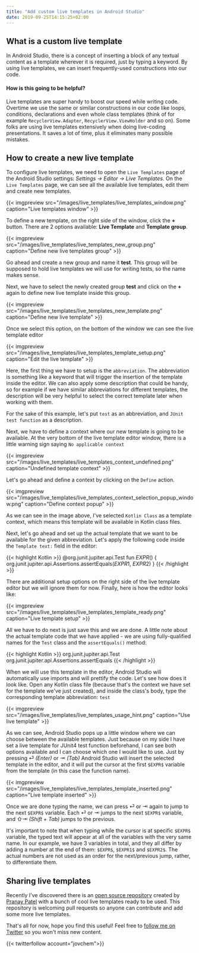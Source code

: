 ```yaml
---
title: "Add custom live templates in Android Studio"
date: 2019-09-25T14:15:25+02:00
---
```


## What is a custom live template
In Android Studio, there is a concept of inserting a block of any textual content as a template wherever it is required, just by typing a keyword. By using live templates, we can insert frequently-used constructions into our code.

#### How is this going to be helpful?
Live templates are super handy to boost our speed while writing code. Overtime we use the same or similar constructions in our code like loops, conditions, declarations and even whole class templates (think of for example `RecyclerView.Adapter`, `RecyclerView.ViewHolder` and so on). Some folks are using live templates extensively when doing live-coding presentations. It saves a lot of time, plus it eliminates many possible mistakes.

## How to create a new live template

To configure live templates, we need to open the `Live Templates` page of the Android Studio settings: *Settings -> Editor -> Live Templates*. On the `Live Templates` page, we can see all the available live templates, edit them and create new templates.

{{< imgpreview src="/images/live_templates/live_templates_window.png" caption="Live templates window" >}}

To define a new template, on the right side of the window, click the **+** button. There are 2 options available: **Live Template** and **Template group**.

{{< imgpreview src="/images/live_templates/live_templates_new_group.png" caption="Define new live templates group" >}}

Go ahead and create a new group and name it **test**. This group will be supposed to hold live templates we will use for writing tests, so the name makes sense.

Next, we have to select the newly created group **test** and click on the **+** again to define new live template inside this group.

{{< imgpreview src="/images/live_templates/live_templates_new_template.png" caption="Define new live template" >}}

Once we select this option, on the bottom of the window we can see the live template editor

{{< imgpreview src="/images/live_templates/live_templates_template_setup.png" caption="Edit the live template" >}}

Here, the first thing we have to setup is the `abbreviation`. The abbreviation is something like a keyword that will trigger the insertion of the template inside the editor. We can also apply some description that could be handy, so for example if we have similar abbreviations for different templates, the description will be very helpful to select the correct template later when working with them.

For the sake of this example, let's put `test` as an abbreviation, and `JUnit test function` as a description.

Next, we have to define a context where our new template is going to be available. At the very bottom of the live template editor window, there is a little warning sign saying `No applicable context`

{{< imgpreview src="/images/live_templates/live_templates_context_undefined.png" caption="Undefined template context" >}}

Let's go ahead and define a context by clicking on the `Define` action.

{{< imgpreview src="/images/live_templates/live_templates_context_selection_popup_window.png" caption="Define context popup" >}}

As we can see in the image above, I've selected `Kotlin Class` as a template context, which means this template will be available in Kotlin class files.

Next, let's go ahead and set up the actual template that we want to be available for the given abbreviation. Let's apply the following code inside the `Template text:` field in the editor:

{{< highlight Kotlin >}}
@org.junit.jupiter.api.Test
fun $EXPR$() {
    org.junit.jupiter.api.Assertions.assertEquals($EXPR1$, $EXPR2$)
}
{{< /highlight >}}

There are additional setup options on the right side of the live template editor but we will ignore them for now. Finally, here is how the editor looks like:

{{< imgpreview src="/images/live_templates/live_templates_template_ready.png" caption="Live template setup" >}}

All we have to do next is just save this and we are done. A little note about the actual template code that we have applied - we are using fully-qualified names for the `Test` class and the `assertEquals()` method:

{{< highlight Kotlin >}}
org.junit.jupiter.api.Test
org.junit.jupiter.api.Assertions.assertEquals
{{< /highlight >}}

When we will use this template in the editor, Android Studio will automatically use imports and will prettify the code.
Let's see how does it look like. Open any Kotlin class file (because that's the context we have set for the template we've just created), and inside the class's body, type the corresponding template abbreviation: `test`

{{< imgpreview src="/images/live_templates/live_templates_usage_hint.png" caption="Use live template" >}}

As we can see, Android Studio pops up a little window where we can choose between the available templates. Just because on my side I have set a live template for JUnit4 test function beforehand, I can see both options available and I can choose which one I would like to use. Just by pressing ⏎ *(Enter)* or ⇥ *(Tab)* Android Studio will insert the selected template in the editor, and it will put the cursor at the first `$EXPR$` variable from the template (in this case the function name).

{{< imgpreview src="/images/live_templates/live_templates_template_inserted.png" caption="Live template inserted" >}}

Once we are done typing the name, we can press ⏎ or ⇥ again to jump to the next `$EXPR$` variable. Each ⏎ or ⇥ jumps to the next `$EXPR$` variable, and ⇧⇥ *(Shift + Tab)* jumps to the previous.

It's important to note that when typing while the cursor is at specific `$EXPR$` variable, the typed text will appear at all of the variables with the very same name. In our example, we have 3 variables in total, and they all differ by adding a number at the end of them: `$EXPR$`, `$EXPR1$` and `$EXPR2$`. The actual numbers are not used as an order for the next/previous jump, rather, to differentiate them.

## Sharing live templates
Recently I've discovered there is an [open source repository](https://github.com/pranaypatel512/AndroidLiveTemplates) created by [Pranay Patel](https://twitter.com/pranaypatel_) with a bunch of cool live templates ready to be used. This repository is welcoming pull requests so anyone can contribute and add some more live templates.

That's all for now, hope you find this useful! Feel free to [follow me on Twitter](https://twitter.com/jovchem) so you won't miss new content.

{{< twitterfollow account="jovchem">}}
